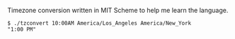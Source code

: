 Timezone conversion written in MIT Scheme to help me learn the language.

    $ ./tzconvert 10:00AM America/Los_Angeles America/New_York
    "1:00 PM"
